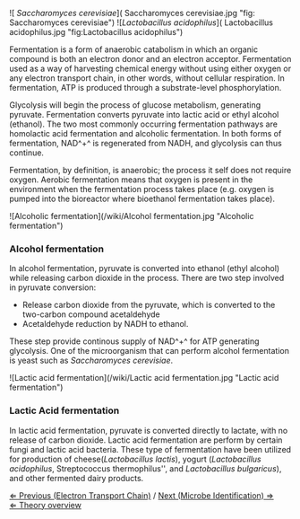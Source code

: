![ *Saccharomyces cerevisiae*]( Saccharomyces cerevisiae.jpg "fig: Saccharomyces cerevisiae")
![*Lactobacillus acidophilus*]( Lactobacillus acidophilus.jpg "fig:Lactobacillus acidophilus")

Fermentation is a form of anaerobic catabolism in which an organic
compound is both an electron donor and an electron acceptor.
Fermentation used as a way of harvesting chemical energy without using
either oxygen or any electron transport chain, in other words, without
cellular respiration. In fermentation, ATP is produced through a
substrate-level phosphorylation.

Glycolysis will begin the process of glucose metabolism, generating
pyruvate. Fermentation converts pyruvate into lactic acid or ethyl
alcohol (ethanol). The two most commonly occurring fermentation pathways
are homolactic acid fermentation and alcoholic fermentation. In both
forms of fermentation, NAD^+^ is regenerated from NADH, and glycolysis
can thus continue.

Fermentation, by definition, is anaerobic; the process it self does not
require oxygen. Aerobic fermentation means that oxygen is present in the
environment when the fermentation process takes place (e.g. oxygen is
pumped into the bioreactor where bioethanol fermentation takes place).

![Alcoholic fermentation](/wiki/Alcohol fermentation.jpg "Alcoholic fermentation")

### Alcohol fermentation

In alcohol fermentation, pyruvate is converted into ethanol (ethyl
alcohol) while releasing carbon dioxide in the process. There are two
step involved in pyruvate conversion:

-   Release carbon dioxide from the pyruvate, which is converted to the
    two-carbon compound acetaldehyde
-   Acetaldehyde reduction by NADH to ethanol.

These step provide continous supply of NAD^+^ for ATP generating
glycolysis. One of the microorganism that can perform alcohol
fermentation is yeast such as *Saccharomyces cerevisiae*.

![Lactic acid fermentation](/wiki/Lactic acid fermentation.jpg "Lactic acid fermentation")

### Lactic Acid fermentation

In lactic acid fermentation, pyruvate is converted directly to lactate,
with no release of carbon dioxide. Lactic acid fermentation are perform
by certain fungi and lactic acid bacteria. These type of fermentation
have been utilized for production of cheese(*Lactobacillus lactis*),
yogurt (*Lactobacillus acidophilus*, Streptococcus thermophilus'', and
*Lactobacillus bulgaricus*), and other fermented dairy products.

[⇐ Previous (Electron Transport
Chain)](/wiki/Electron_Transport_Chain "wikilink") / [Next (Microbe
Identification) ⇒](/wiki/Microbe_Identification "wikilink")\
 [⇐ Theory overview](/wiki/Fermentation_Case "wikilink")

